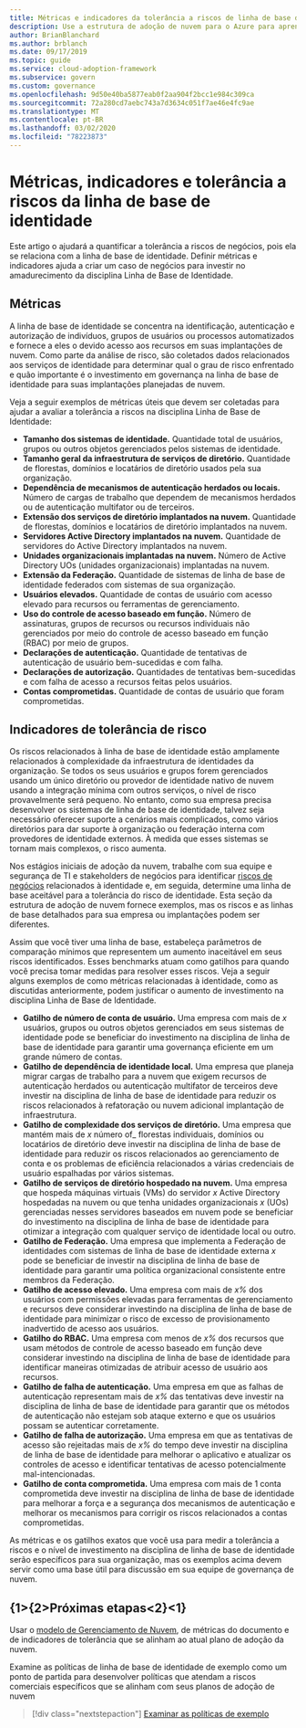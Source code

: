 ```yaml
---
title: Métricas e indicadores da tolerância a riscos de linha de base de identidade.
description: Use a estrutura de adoção de nuvem para o Azure para aprender a quantificar a tolerância a riscos de negócios relacionada à linha de base de identidade.
author: BrianBlanchard
ms.author: brblanch
ms.date: 09/17/2019
ms.topic: guide
ms.service: cloud-adoption-framework
ms.subservice: govern
ms.custom: governance
ms.openlocfilehash: 9d50e40ba5877eab0f2aa904f2bcc1e984c309ca
ms.sourcegitcommit: 72a280cd7aebc743a7d3634c051f7ae46e4fc9ae
ms.translationtype: MT
ms.contentlocale: pt-BR
ms.lasthandoff: 03/02/2020
ms.locfileid: "78223873"
---
```

# <a name="identity-baseline-metrics-indicators-and-risk-tolerance"></a>Métricas, indicadores e tolerância a riscos da linha de base de identidade

Este artigo o ajudará a quantificar a tolerância a riscos de negócios, pois ela se relaciona com a linha de base de identidade. Definir métricas e indicadores ajuda a criar um caso de negócios para investir no amadurecimento da disciplina Linha de Base de Identidade.

## <a name="metrics"></a>Métricas

A linha de base de identidade se concentra na identificação, autenticação e autorização de indivíduos, grupos de usuários ou processos automatizados e fornece a eles o devido acesso aos recursos em suas implantações de nuvem. Como parte da análise de risco, são coletados dados relacionados aos serviços de identidade para determinar qual o grau de risco enfrentado e quão importante é o investimento em governança na linha de base de identidade para suas implantações planejadas de nuvem.

Veja a seguir exemplos de métricas úteis que devem ser coletadas para ajudar a avaliar a tolerância a riscos na disciplina Linha de Base de Identidade:

- **Tamanho dos sistemas de identidade.** Quantidade total de usuários, grupos ou outros objetos gerenciados pelos sistemas de identidade.
- **Tamanho geral da infraestrutura de serviços de diretório.** Quantidade de florestas, domínios e locatários de diretório usados pela sua organização.
- **Dependência de mecanismos de autenticação herdados ou locais.** Número de cargas de trabalho que dependem de mecanismos herdados ou de autenticação multifator ou de terceiros.
- **Extensão dos serviços de diretório implantados na nuvem.** Quantidade de florestas, domínios e locatários de diretório implantados na nuvem.
- **Servidores Active Directory implantados na nuvem.** Quantidade de servidores do Active Directory implantados na nuvem.
- **Unidades organizacionais implantadas na nuvem.** Número de Active Directory UOs (unidades organizacionais) implantadas na nuvem.
- **Extensão da Federação.** Quantidade de sistemas de linha de base de identidade federados com sistemas de sua organização.
- **Usuários elevados.** Quantidade de contas de usuário com acesso elevado para recursos ou ferramentas de gerenciamento.
- **Uso do controle de acesso baseado em função.** Número de assinaturas, grupos de recursos ou recursos individuais não gerenciados por meio do controle de acesso baseado em função (RBAC) por meio de grupos.
- **Declarações de autenticação.** Quantidade de tentativas de autenticação de usuário bem-sucedidas e com falha.
- **Declarações de autorização.** Quantidades de tentativas bem-sucedidas e com falha de acesso a recursos feitas pelos usuários.
- **Contas comprometidas.** Quantidade de contas de usuário que foram comprometidas.

## <a name="risk-tolerance-indicators"></a>Indicadores de tolerância de risco

Os riscos relacionados à linha de base de identidade estão amplamente relacionados à complexidade da infraestrutura de identidades da organização. Se todos os seus usuários e grupos forem gerenciados usando um único diretório ou provedor de identidade nativo de nuvem usando a integração mínima com outros serviços, o nível de risco provavelmente será pequeno. No entanto, como sua empresa precisa desenvolver os sistemas de linha de base de identidade, talvez seja necessário oferecer suporte a cenários mais complicados, como vários diretórios para dar suporte à organização ou federação interna com provedores de identidade externos. À medida que esses sistemas se tornam mais complexos, o risco aumenta.

Nos estágios iniciais de adoção da nuvem, trabalhe com sua equipe e segurança de TI e stakeholders de negócios para identificar [riscos de negócios](./business-risks.md) relacionados à identidade e, em seguida, determine uma linha de base aceitável para a tolerância do risco de identidade. Esta seção da estrutura de adoção de nuvem fornece exemplos, mas os riscos e as linhas de base detalhados para sua empresa ou implantações podem ser diferentes.

Assim que você tiver uma linha de base, estabeleça parâmetros de comparação mínimos que representem um aumento inaceitável em seus riscos identificados. Esses benchmarks atuam como gatilhos para quando você precisa tomar medidas para resolver esses riscos. Veja a seguir alguns exemplos de como métricas relacionadas à identidade, como as discutidas anteriormente, podem justificar o aumento de investimento na disciplina Linha de Base de Identidade.

- **Gatilho de número de conta de usuário.** Uma empresa com mais de _x_ usuários, grupos ou outros objetos gerenciados em seus sistemas de identidade pode se beneficiar do investimento na disciplina de linha de base de identidade para garantir uma governança eficiente em um grande número de contas.
- **Gatilho de dependência de identidade local.** Uma empresa que planeja migrar cargas de trabalho para a nuvem que exigem recursos de autenticação herdados ou autenticação multifator de terceiros deve investir na disciplina de linha de base de identidade para reduzir os riscos relacionados à refatoração ou nuvem adicional implantação de infraestrutura.
- **Gatilho de complexidade dos serviços de diretório.** Uma empresa que mantém mais de _x_ número of_ florestas individuais, domínios ou locatários de diretório deve investir na disciplina de linha de base de identidade para reduzir os riscos relacionados ao gerenciamento de conta e os problemas de eficiência relacionados a várias credenciais de usuário espalhadas por vários sistemas.
- **Gatilho de serviços de diretório hospedado na nuvem.** Uma empresa que hospeda máquinas virtuais (VMs) do servidor _x_ Active Directory hospedadas na nuvem ou que tenha unidades organizacionais _x_ (UOs) gerenciadas nesses servidores baseados em nuvem pode se beneficiar do investimento na disciplina de linha de base de identidade para otimizar a integração com qualquer serviço de identidade local ou outro.
- **Gatilho de Federação.** Uma empresa que implementa a Federação de identidades com sistemas de linha de base de identidade externa _x_ pode se beneficiar de investir na disciplina de linha de base de identidade para garantir uma política organizacional consistente entre membros da Federação.
- **Gatilho de acesso elevado.** Uma empresa com mais de _x%_ dos usuários com permissões elevadas para ferramentas de gerenciamento e recursos deve considerar investindo na disciplina de linha de base de identidade para minimizar o risco de excesso de provisionamento inadvertido de acesso aos usuários.
- **Gatilho do RBAC.** Uma empresa com menos de _x%_ dos recursos que usam métodos de controle de acesso baseado em função deve considerar investindo na disciplina de linha de base de identidade para identificar maneiras otimizadas de atribuir acesso de usuário aos recursos.
- **Gatilho de falha de autenticação.** Uma empresa em que as falhas de autenticação representam mais de _x%_ das tentativas deve investir na disciplina de linha de base de identidade para garantir que os métodos de autenticação não estejam sob ataque externo e que os usuários possam se autenticar corretamente.
- **Gatilho de falha de autorização.** Uma empresa em que as tentativas de acesso são rejeitadas mais de _x%_ do tempo deve investir na disciplina de linha de base de identidade para melhorar o aplicativo e atualizar os controles de acesso e identificar tentativas de acesso potencialmente mal-intencionadas.
- **Gatilho de conta comprometida.** Uma empresa com mais de 1 conta comprometida deve investir na disciplina de linha de base de identidade para melhorar a força e a segurança dos mecanismos de autenticação e melhorar os mecanismos para corrigir os riscos relacionados a contas comprometidas.

As métricas e os gatilhos exatos que você usa para medir a tolerância a riscos e o nível de investimento na disciplina de linha de base de identidade serão específicos para sua organização, mas os exemplos acima devem servir como uma base útil para discussão em sua equipe de governança de nuvem.

## <a name="next-steps"></a>{1&gt;{2&gt;Próximas etapas&lt;2}&lt;1}

Usar o [modelo de Gerenciamento de Nuvem](./template.md), de métricas do documento e de indicadores de tolerância que se alinham ao atual plano de adoção da nuvem.

Examine as políticas de linha de base de identidade de exemplo como um ponto de partida para desenvolver políticas que atendam a riscos comerciais específicos que se alinham com seus planos de adoção de nuvem

> [!div class="nextstepaction"]
> [Examinar as políticas de exemplo](./policy-statements.md)
